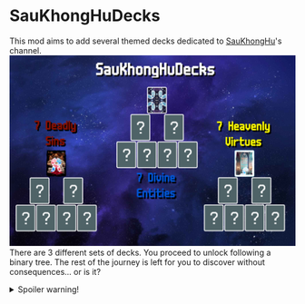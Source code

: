 # SauKhongHuDecks
This mod aims to add several themed decks dedicated to [SauKhongHu](https://youtube.com/@saukhonghu-16hp)'s channel.
![SauKhongHuDecks](https://raw.githubusercontent.com/HuyTheKiller/SauKhongHuDecks/refs/heads/main/assets/Infographic.png)
There are 3 different sets of decks. You proceed to unlock following a binary tree.
The rest of the journey is left for you to discover without consequences... or is it?
<details>
    <summary>Spoiler warning!</summary>
    
### Here is the list of decks for those who don't bother to self-spoiler:
    
| Divine Entity Decks  | Effect                                                                                                                                  |
|----------------------|-----------------------------------------------------------------------------------------------------------------------------------------|
| SauKhongHu Deck      | +1 hand size; Mime, Baron; beat Ante 16 to win                                                                                          |
| SauKhongNgoan Deck   | -1 discard, +1 hand; Eternal Oops! All 6s, Negative Eternal Obelisk                                                                     |
| Tsaunami Deck        | Apply Splash, retrigger all cards once for each additional Splash, allow Splash duplicates to appear                                    |
| Absolute Cinema Deck | +2 Joker slots, +8 hand size; Eternal Mime, Eternal Baron, Invisible; Overstock Plus; apply Plasma and Abandoned; beat Ante 32 to win   |
| Plot Hole Deck       | -3 hands, +1 discard, 2 Negative Eternal Oops! All 6s, Magic Trick, Ante -11, Glassify all cards before scoring, apply Erractic         |
| Sauphanim Deck       | Perishable Marble Joker; Tarot Merchant; empty deck; $1 per Enhanced card scored before removing enhancement; apply Plasma; no interest |
| Weeormhole Deck      | Wee Joker; played cards lose a rank when scored, destroy played 2s after scoring                                                        |

| Deadly Sin Decks   | Effect                                                                                                                                                            |
|--------------------|-------------------------------------------------------------------------------------------------------------------------------------------------------------------|
| Lusty Worm Deck    | If played hand contains a King and a Queen, create a Jack of the same parent suit and put it to hand [one hidden mechanic - find it out yourself]                 |
| Greedy Worm Deck   | When Blind is selected, all seals/enhancements become Gold Seal/Card, all Jokers become Rental, strip all Editions for $8 each; gain 2 Investment Tags every Ante |
| Gluttony Worm Deck | Magic Trick; when Boss Blind is defeated, each playing card has 1 in 6 chance to be eaten                                                                         |
| Slothful Worm Deck | -3 Joker slots, -1 consumable slot, -1 hand, -2 discards; unknown chance to drop Ante; beat Ante 7 to win                                                         |
| Wrathful Worm Deck | When Blind is selected, gain +3 hands and lose all discards; unknown chance to destroy all scoring cards for X2 Chips and Mult                                    |
| Envious Worm Deck  | Joker rarity is proportional to chance of being destroyed at end of round (excluding Common) [Cryptid rarity compatible - excluding Cursed]                       |
| Prideful Worm Deck | Aces and Kings in starting deck; destroy all other scoring ranks; when Blind is selected, destroy all Common and Uncommon Jokers                                  |

| Heavenly Virtue Decks | Effect                                                                                    |
|-----------------------|-------------------------------------------------------------------------------------------|
| Virgin Worm Deck      | Card Sharp; debuff all hand types except first hand of round until end of Ante            |
| Humble Worm Deck      | X0.5 Chips and Mult if played hand is a Straight or higher, otherwise X1.5 Chips and Mult |
| Diligent Worm Deck    | X3 Mult on final hand of round, otherwise X0.5 Mult                                       |
| Abstemious Worm Deck  | -1 Joker slot, -1 consumable slot; remove 2 random suits from starting deck               |
| Kind Worm Deck        | X2 deck size; after Play or Discard, always draw 5 cards                                  |
| Generous Worm Deck    | Credit Card; X3/X5 Mult when at least -$15/-$20 in debt                                   |
| Patient Worm Deck     | 1 in (3*Number of Jokers) chance for X3 Chips and Mult                                    |

v1.5.0 introduces the final boss of Deadly Sin Decks: Wormy Chaos.
This deck applies an alternative effect of a random Deadly Sin Deck every round.
| Deadly Sin Decks   | Alternative effect                                                                                                                                                    |
|--------------------|-----------------------------------------------------------------------------------------------------------------------------------------------------------------------|
| Lusty Worm Deck    | If played hand contains a King and a Queen, create a Jack of the same parent suit and put it to hand [one hidden mechanic - find it out yourself]                     |
| Greedy Worm Deck   | When Blind is selected, all seals/enhancements become Gold Seal/Card, all Jokers become Rental, strip all Editions for $8 each; gain 1 Investment Tag at end of round |
| Gluttony Worm Deck | When Blind is defeated, each playing card has 1 in 6 chance to be eaten                                                                                               |
| Slothful Worm Deck | Unknown chance to drop Ante                                                                                                                                           |
| Wrathful Worm Deck | When Blind is selected, gain +3 hands and lose all discards; unknown chance to destroy all scoring cards for X2 Chips and Mult                                        |
| Envious Worm Deck  | Joker rarity is proportional to chance of being destroyed at end of round (excluding Common) [Cryptid rarity compatible - excluding Cursed]                           |
| Prideful Worm Deck | Destroy scoring non-Aces-or-Kings; apply debuff to a random non-debuffed Common or Uncommon Joker after every hand played                                             |
  
</details>